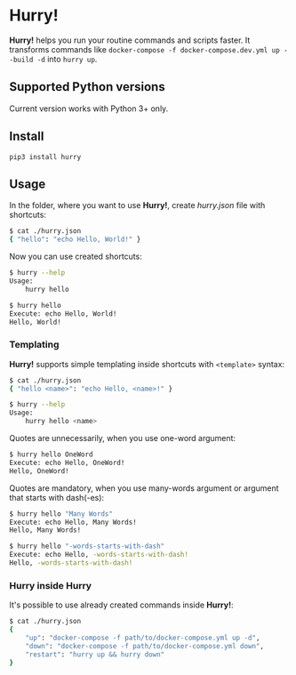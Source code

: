 # Hurry!

**Hurry!** helps you run your routine commands and scripts faster. It transforms commands like 
```docker-compose -f docker-compose.dev.yml up --build -d``` into ```hurry up```.

## Supported Python versions
Current version works with Python 3+ only.

## Install 
```pip3 install hurry```

## Usage
In the folder, where you want to use **Hurry!**, create *hurry.json* file with shortcuts:
```bash
$ cat ./hurry.json
{ "hello": "echo Hello, World!" }
```

Now you can use created shortcuts: 
```bash
$ hurry --help
Usage:
    hurry hello

$ hurry hello
Execute: echo Hello, World!
Hello, World!
```

### Templating

**Hurry!** supports simple templating inside shortcuts with `<template>` syntax:
```bash
$ cat ./hurry.json
{ "hello <name>": "echo Hello, <name>!" }

$ hurry --help
Usage:
    hurry hello <name>
```

Quotes are unnecessarily, when you use one-word argument:
```bash
$ hurry hello OneWord
Execute: echo Hello, OneWord!
Hello, OneWord!
```

Quotes are mandatory, when you use many-words argument or argument that starts with dash(-es):
```bash
$ hurry hello "Many Words"
Execute: echo Hello, Many Words!
Hello, Many Words!

$ hurry hello "-words-starts-with-dash"
Execute: echo Hello, -words-starts-with-dash!
Hello, -words-starts-with-dash!
```

### Hurry inside Hurry

It's possible to use already created commands inside **Hurry!**:
```bash
$ cat ./hurry.json
{
    "up": "docker-compose -f path/to/docker-compose.yml up -d",
    "down": "docker-compose -f path/to/docker-compose.yml down",
    "restart": "hurry up && hurry down"
}
```
